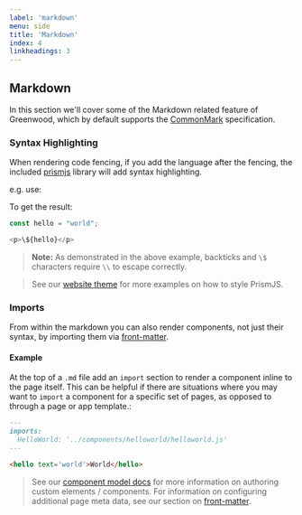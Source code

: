 ```yaml
---
label: 'markdown'
menu: side
title: 'Markdown'
index: 4
linkheadings: 3
---
```


## Markdown
In this section we'll cover some of the Markdown related feature of Greenwood, which by default supports the [CommonMark](https://commonmark.org/help/) specification.

### Syntax Highlighting
When rendering code fencing, if you add the language after the fencing, the included [prismjs](https://prismjs.com/) library will add syntax highlighting.

e.g. use:


To get the result:

```js
const hello = "world";

<p>\${hello}</p>
```

> **Note:** As demonstrated in the above example, backticks and `\$` characters require `\\` to escape correctly.

> See our [website theme](https://github.com/ProjectEvergreen/greenwood/blob/master/www/styles/page.css#L1) for more examples on how to style PrismJS.


### Imports
From within the markdown you can also render components, not just their syntax, by importing them via [front-matter](/docs/front-matter).

#### Example
At the top of a `.md` file add an `import` section to render a component inline to the page itself.  This can be helpful if there are situations where you may want to `import` a component for a specific set of pages, as opposed to through a page or app template.:

```md
---
imports:
  HelloWorld: '../components/helloworld/helloworld.js'
---

<hello text='world'>World</hello>
```

> See our [component model docs](/docs/component-model) for more information on authoring custom elements / components.  For information on configuring additional page meta data, see our section on [front-matter](/docs/front-matter/).